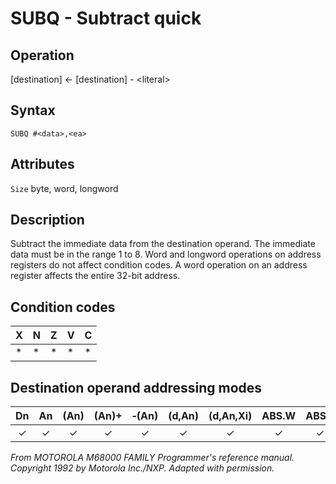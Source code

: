 # SUBQ - Subtract quick

## Operation
[destination] ← [destination] - \<literal\>

## Syntax
```assembly
SUBQ #<data>,<ea>
```

## Attributes
`Size`  byte, word, longword

## Description
Subtract the immediate data from the destination operand. The immediate data must be in the range 1 to 8. Word and longword operations on address registers do not affect condition codes. A word operation on an address register affects the entire 32-bit address.

## Condition codes
|X|N|Z|V|C|
|--|--|--|--|--|
|*|*|*|*|*|

## Destination operand addressing modes
|Dn|An|(An)|(An)+|&#x2011;(An)|(d,An)|(d,An,Xi)|ABS.W|ABS.L|(d,PC)|(d,PC,Xn)|imm|
|:-:|:-:|:-:|:-:|:-:|:-:|:-:|:-:|:-:|:-:|:-:|:-:|
|✓|✓|✓|✓|✓|✓|✓|✓|✓||||

*From MOTOROLA M68000 FAMILY Programmer's reference manual. Copyright 1992 by Motorola Inc./NXP. Adapted with permission.*